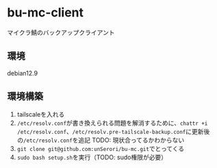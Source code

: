 # bu-mc-client

マイクラ鯖のバックアップクライアント  

## 環境

debian12.9  

## 環境構築

1. tailscaleを入れる
2. `/etc/resolv.conf`が書き換えられる問題を解消するために、`chattr +i /etc/resolv.conf`、`/etc/resolv.pre-tailscale-backup.conf`に更新後の`/etc/resolv.conf`を追記 TODO: 現状合ってるかわからない
3. `git clone git@github.com:unSerori/bu-mc.git`でとってくる
4. `sudo bash setup.sh`を実行（TODO: sudo権限が必要）
